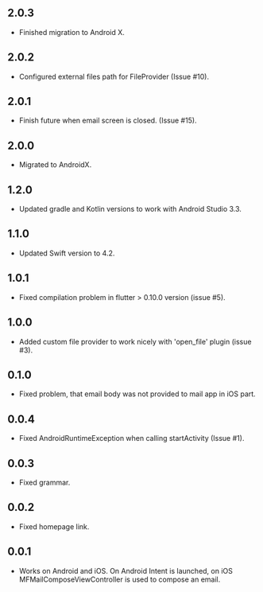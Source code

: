 ## 2.0.3

* Finished migration to Android X.

## 2.0.2

* Configured external files path for FileProvider (Issue #10).

## 2.0.1

* Finish future when email screen is closed. (Issue #15).

## 2.0.0

* Migrated to AndroidX.

## 1.2.0

* Updated gradle and Kotlin versions to work with Android Studio 3.3.

## 1.1.0

* Updated Swift version to 4.2.

## 1.0.1

* Fixed compilation problem in flutter > 0.10.0 version (issue #5).

## 1.0.0

* Added custom file provider to work nicely with 'open_file' plugin (issue #3).

## 0.1.0

* Fixed problem, that email body was not provided to mail app in iOS part.

## 0.0.4

* Fixed AndroidRuntimeException when calling startActivity (Issue #1).

## 0.0.3

* Fixed grammar.

## 0.0.2

* Fixed homepage link.

## 0.0.1

* Works on Android and iOS. On Android Intent is launched, on iOS MFMailComposeViewController is used to compose an email.

